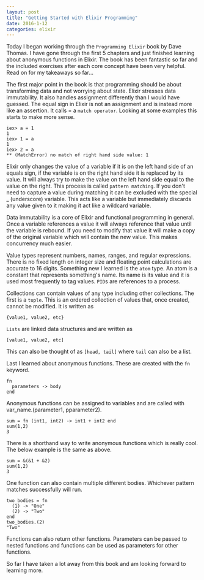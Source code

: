 ```yaml
---
layout: post
title: "Getting Started with Elixir Programming"
date: 2016-1-12
categories: elixir
---
```

Today I began working through the `Programming Elixir` book by Dave Thomas. I have gone through the first 5 chapters and just finished learning about anonymous functions in Elixir. The book has been fantastic so far and the included exercises after each core concept have been very helpful. Read on for my takeaways so far...

The first major point in the book is that programming should be about transforming data and not worrying about state. Elixir stresses data immutability. It also handles assignment differently than I would have guessed. The equal sign in Elixir is not an assignment and is instead more like an assertion. It calls = a `match operator`. Looking at some examples this starts to make more sense.

    iex> a = 1
    1
    iex> 1 = a
    1
    iex> 2 = a
    ** (MatchError) no match of right hand side value: 1

Elixir only changes the value of a variable if it is on the left hand side of an equals sign, if the variable is on the right hand side it is replaced by its value. It will always try to make the value on the left hand side equal to the value on the right. This process is called `pattern matching`. If you don't need to capture a value during matching it can be excluded with the special _ (underscore) variable. This acts like a variable but immediately discards any value given to it making it act like a wildcard variable.

Data immutability is a core of Elixir and functional programming in general. Once a variable references a value it will always reference that value until the variable is rebound. If you need to modify that value it will make a copy of the original variable which will contain the new value. This makes concurrency much easier.

Value types represent numbers, names, ranges, and regular expressions. There is no fixed length on integer size and floating point calculations are accurate to 16 digits. Something new I learned is the `atom` type. An atom is a constant that represents something's name. Its name is its value and it is used most frequently to tag values. `PID`s are references to a process.

Collections can contain values of any type including other collections. The first is a `tuple`. This is an ordered collection of values that, once created, cannot be modified. It is written as

    {value1, value2, etc}

`Lists` are linked data structures and are written as

    [value1, value2, etc]

This can also be thought of as `[head, tail]` where `tail` can also be a list.

Last I learned about anonymous functions. These are created with the `fn` keyword.

    fn
      parameters -> body
    end

Anonymous functions can be assigned to variables and are called with var_name.(parameter1, pparameter2).

    sum = fn (int1, int2) -> int1 + int2 end
    sum(1,2)
    3

There is a shorthand way to write anonymous functions which is really cool. The below example is the same as above.


    sum = &(&1 + &2)
    sum(1,2)
    3


One function can also contain multiple different bodies. Whichever pattern matches successfully will run.

    two_bodies = fn
      (1) -> "One"
      (2) -> "Two"
    end
    two_bodies.(2)
    "Two"

Functions can also return other functions. Parameters can be passed to nested functions and functions can be used as parameters for other functions.

So far I have taken a lot away from this book and am looking forward to learning more.
